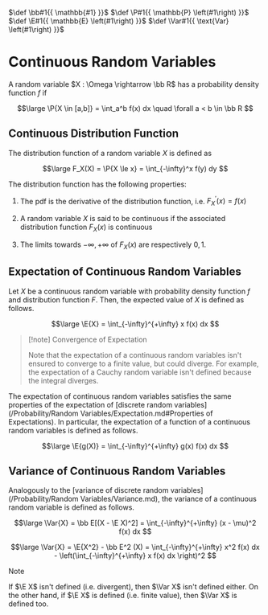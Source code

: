 $\def \bb#1{{ \mathbb{#1} }}$
$\def \P#1{{ \mathbb{P} \left(#1\right) }}$
$\def \E#1{{ \mathbb{E} \left(#1\right) }}$
$\def \Var#1{{ \text{Var} \left(#1\right) }}$

# Continuous Random Variables

A random variable $X : \Omega \rightarrow \bb R$ has a probability density function $f$ if

$$\large
	\P{X \in [a,b]} = \int_a^b f(x) dx
	\quad \forall a < b \in \bb R
$$

## Continuous Distribution Function

The distribution function of a random variable $X$ is defined as

$$\large
	F_X(X) = \P{X \le x} = \int_{-\infty}^x f(y) dy
$$

The distribution function has the following properties:

1. The pdf is the derivative of the distribution function, i.e. $F_X^\prime(x) = f(x)$

2. A random variable $X$ is said to be continuous if the associated distribution function $F_X(x)$ is continuous

3. The limits towards $-\infty,+\infty$ of $F_X(x)$ are respectively $0,1$.

## Expectation of Continuous Random Variables

Let $X$ be a continuous random variable with probability density function $f$ and distribution function $F$. Then, the expected value of $X$ is defined as follows.

$$\large
	\E{X} = \int_{-\infty}^{+\infty} x f(x) dx
$$

> [!note] Convergence of Expectation
> 
> Note that the expectation of a continuous random variables isn't ensured to converge to a finite value, but could diverge. For example, the expectation of a Cauchy random variable isn't defined because the integral diverges.

The expectation of continuous random variables satisfies the same properties of the expectation of [discrete random variables](/Probability/Random Variables/Expectation.md#Properties of Expectations). In particular, the expectation of a function of a continuous random variables is defined as follows.

$$\large
	\E{g(X)} = \int_{-\infty}^{+\infty} g(x) f(x) dx
$$

## Variance of Continuous Random Variables

Analogously to the [variance of discrete random variables](/Probability/Random Variables/Variance.md), the variance of a continuous random variable is defined as follows.

$$\large
	\Var{X} = \bb E[(X - \E X)^2]
	= \int_{-\infty}^{+\infty} (x - \mu)^2 f(x) dx
$$

$$\large
	\Var{X} = \E{X^2} - \bb E^2 (X)
	= \int_{-\infty}^{+\infty} x^2 f(x) dx
	- \left(\int_{-\infty}^{+\infty} x f(x) dx \right)^2
$$

> [!note]
> 
> If $\E X$ isn't defined (i.e. divergent), then $\Var X$ isn't defined either. On the other hand, if $\E X$ is defined (i.e. finite value), then $\Var X$ is defined too.


